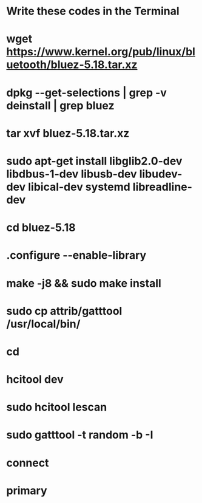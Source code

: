 # Write these codes in the Terminal
# wget https://www.kernel.org/pub/linux/bluetooth/bluez-5.18.tar.xz
# dpkg --get-selections | grep -v deinstall | grep bluez
# tar xvf bluez-5.18.tar.xz
# sudo apt-get install libglib2.0-dev libdbus-1-dev libusb-dev libudev-dev libical-dev systemd libreadline-dev
# cd bluez-5.18
# .configure --enable-library
# make -j8 && sudo make install
# sudo cp attrib/gatttool /usr/local/bin/
# cd
# hcitool dev
# sudo hcitool lescan
# sudo gatttool -t random -b <BLE device> -I
# connect 
# primary
